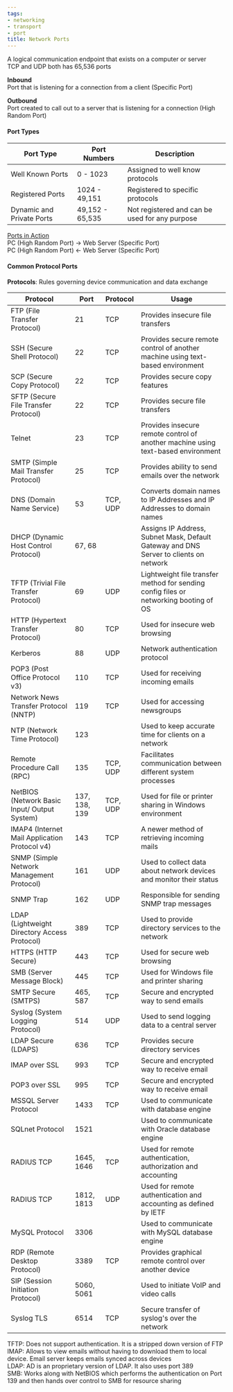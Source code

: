 ```yaml
---
tags:
- networking
- transport
- port
title: Network Ports
---
```


A logical communication endpoint that exists on a computer or server  
TCP and UDP both has 65,536 ports

**Inbound**  
Port that is listening for a connection from a client (Specific Port)  

**Outbound**  
Port created to call out to a server that is listening for a connection (High Random Port)

#### Port Types

| Port Type        | Port Numbers  | Description                                    |
| ---------------- | ------------- | ---------------------------------------------- |
| Well Known Ports | 0 - 1023      | Assigned to well know protocols                |
| Registered Ports | 1024 - 49,151  | Registered to specific protocols               |
| Dynamic and Private Ports    | 49,152 - 65,535 | Not registered and can be used for any purpose |

<u>Ports in Action</u>  
PC (High Random Port) → Web Server (Specific Port)  
PC (High Random Port) ← Web Server (Specific Port)

#### Common Protocol Ports

**Protocols**: Rules governing device communication and data exchange

| Protocol | Port | Protocol | Usage |
| ---- | ---- | ---- | ---- |
| FTP (File Transfer Protocol) | 21 | TCP | Provides insecure file transfers |
| SSH (Secure Shell Protocol) | 22 | TCP | Provides secure remote control of another machine using text-based environment |
| SCP (Secure Copy Protocol) | 22 | TCP | Provides secure copy features |
| SFTP (Secure File Transfer Protocol) | 22 | TCP | Provides secure file transfers |
| Telnet | 23 | TCP | Provides insecure remote control of another machine using text-based environment |
| SMTP (Simple Mail Transfer Protocol) | 25 | TCP | Provides ability to send emails over the network |
| DNS (Domain Name Service) | 53 | TCP, UDP | Converts domain names to IP Addresses and IP Addresses to domain names |
| DHCP (Dynamic Host Control Protocol) | 67, 68 |  | Assigns IP Address, Subnet Mask, Default Gateway and DNS Server to clients on network |
| TFTP (Trivial File Transfer Protocol) | 69 | UDP | Lightweight file transfer method for sending config files or networking booting of OS |
| HTTP (Hypertext Transfer Protocol) | 80 | TCP | Used for insecure web browsing |
| Kerberos | 88 | UDP | Network authentication protocol |
| POP3 (Post Office Protocol v3) | 110 | TCP | Used for receiving incoming emails |
| Network News Transfer Protocol (NNTP) | 119 | TCP | Used for accessing newsgroups |
| NTP (Network Time Protocol) | 123 |  | Used to keep accurate time for clients on a network |
| Remote Procedure Call (RPC) | 135 | TCP, UDP | Facilitates communication between different system processes |
| NetBIOS (Network Basic Input/ Output System) | 137, 138, 139 | TCP, UDP | Used for file or printer sharing in Windows environment |
| IMAP4 (Internet Mail Application Protocol v4) | 143 | TCP | A newer method of retrieving incoming mails |
| SNMP (Simple Network Management Protocol) | 161 | UDP | Used to collect data about network devices and monitor their status |
| SNMP Trap | 162 | UDP | Responsible for sending SNMP trap messages |
| LDAP (Lightweight Directory Access Protocol) | 389 | TCP | Used to provide directory services to the network |
| HTTPS (HTTP Secure) | 443 | TCP | Used for secure web browsing |
| SMB (Server Message Block) | 445 | TCP | Used for Windows file and printer sharing |
| SMTP Secure (SMTPS) | 465, 587 | TCP | Secure and encrypted way to send emails |
| Syslog (System Logging Protocol) | 514 | UDP | Used to send logging data to a central server |
| LDAP Secure (LDAPS) | 636 | TCP | Provides secure directory services |
| IMAP over SSL | 993 | TCP | Secure and encrypted way to receive email |
| POP3 over SSL | 995 | TCP | Secure and encrypted way to receive email |
| MSSQL Server Protocol | 1433 | TCP | Used to communicate with database engine |
| SQLnet Protocol | 1521 |  | Used to communicate with Oracle database engine |
| RADIUS TCP | 1645, 1646 | TCP | Used for remote authentication, authorization and accounting |
| RADIUS TCP | 1812, 1813 | UDP | Used for remote authentication and accounting as defined by IETF |
| MySQL Protocol | 3306 |  | Used to communicate with MySQL database engine |
| RDP (Remote Desktop Protocol) | 3389 | TCP | Provides graphical remote control over another device |
| SIP (Session Initiation Protocol) | 5060, 5061 |  | Used to initiate VoIP and video calls |
| Syslog TLS | 6514 | TCP | Secure transfer of syslog's over the network |

TFTP: Does not support authentication. It is a stripped down version of FTP  
IMAP: Allows to view emails without having to download them to local device. Email server keeps emails synced across devices  
LDAP: AD is an proprietary version of LDAP. It also uses port 389  
SMB: Works along with NetBIOS which performs the authentication on Port 139 and then hands over control to SMB for resource sharing